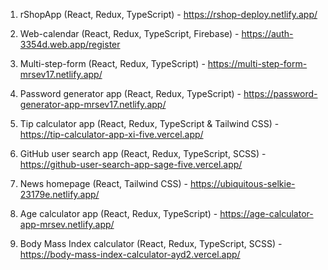 1. rShopApp (React, Redux, TypeScript) - https://rshop-deploy.netlify.app/

2. Web-calendar (React, Redux, TypeScript, Firebase) - https://auth-3354d.web.app/register

3. Multi-step-form (React, Redux, TypeScript) - https://multi-step-form-mrsev17.netlify.app/

4. Password generator app (React, Redux, TypeScript) - https://password-generator-app-mrsev17.netlify.app/

5. Tip calculator app (React, Redux, TypeScript & Tailwind CSS) - https://tip-calculator-app-xi-five.vercel.app/

6. GitHub user search app (React, Redux, TypeScript, SCSS) - https://github-user-search-app-sage-five.vercel.app/

7. News homepage (React, Tailwind CSS) - https://ubiquitous-selkie-23179e.netlify.app/

8. Age calculator app (React, Redux, TypeScript) - https://age-calculator-app-mrsev.netlify.app/

9. Body Mass Index calculator (React, Redux, TypeScript, SCSS) - https://body-mass-index-calculator-ayd2.vercel.app/
